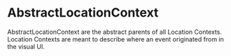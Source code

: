 # AbstractLocationContext
AbstractLocationContext are the abstract parents of all Location Contexts.
Location Contexts are meant to describe where an event originated from in the visual UI.

